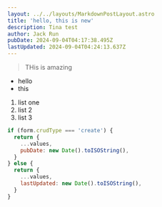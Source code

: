 ```yaml
---
layout: ../../layouts/MarkdownPostLayout.astro
title: 'hello, this is new'
description: Tina test
author: Jack Run
pubDate: 2024-09-04T04:17:38.495Z
lastUpdated: 2024-09-04T04:24:13.637Z
---
```


> THis is amazing

* hello
* this

1. list one
2. list 2
3. list 3

```javascript
if (form.crudType === 'create') {
  return {
    ...values,
    pubDate: new Date().toISOString(),
  }
} else {
  return {
    ...values,
    lastUpdated: new Date().toISOString(),
  }
}
```
